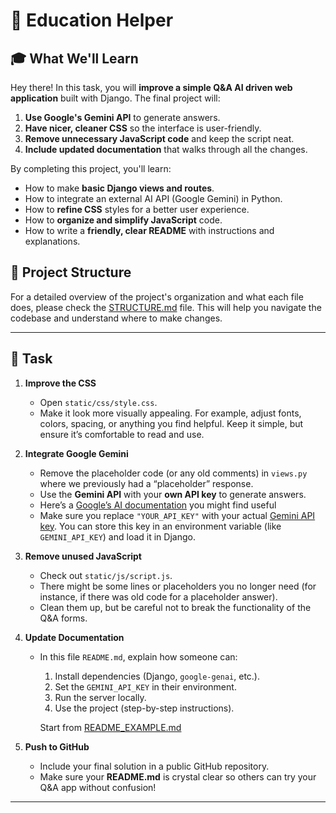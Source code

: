 # 💁 Education Helper

## **🎓 What We'll Learn**

Hey there\! In this task, you will **improve a simple Q\&A AI driven web application** built with Django. The final project will:

1. **Use Google's Gemini API** to generate answers.
2. **Have nicer, cleaner CSS** so the interface is user-friendly.
3. **Remove unnecessary JavaScript code** and keep the script neat.
4. **Include updated documentation** that walks through all the changes.

By completing this project, you'll learn:

- How to make **basic Django views and routes**.
- How to integrate an external AI API (Google Gemini) in Python.
- How to **refine CSS** styles for a better user experience.
- How to **organize and simplify JavaScript** code.
- How to write a **friendly, clear README** with instructions and explanations.

## **📁 Project Structure**

For a detailed overview of the project's organization and what each file does, please check the [STRUCTURE.md](STRUCTURE.md) file. This will help you navigate the codebase and understand where to make changes.

---

## **🌱 Task**

1. **Improve the CSS**

   - Open `static/css/style.css`.
   - Make it look more visually appealing. For example, adjust fonts, colors, spacing, or anything you find helpful. Keep it simple, but ensure it’s comfortable to read and use.

2. **Integrate Google Gemini**

   - Remove the placeholder code (or any old comments) in `views.py` where we previously had a “placeholder” response.
   - Use the **Gemini API** with your **own API key** to generate answers.
   - Here’s a [Google’s AI documentation](https://ai.google.dev/gemini-api/docs/quickstart?lang=python) you might find useful
   - Make sure you replace `"YOUR_API_KEY"` with your actual [Gemini API key](https://aistudio.google.com/app/apikey). You can store this key in an environment variable (like `GEMINI_API_KEY`) and load it in Django.

3. **Remove unused JavaScript**

   - Check out `static/js/script.js`.
   - There might be some lines or placeholders you no longer need (for instance, if there was old code for a placeholder answer).
   - Clean them up, but be careful not to break the functionality of the Q\&A forms.

4. **Update Documentation**

   - In this file `README.md`, explain how someone can:
     1. Install dependencies (Django, `google-genai`, etc.).
     2. Set the `GEMINI_API_KEY` in their environment.
     3. Run the server locally.
     4. Use the project (step-by-step instructions).

     Start from [README_EXAMPLE.md](README_EXAMPLE.md)

5. **Push to GitHub**

   - Include your final solution in a public GitHub repository.
   - Make sure your **README.md** is crystal clear so others can try your Q\&A app without confusion\!


---



